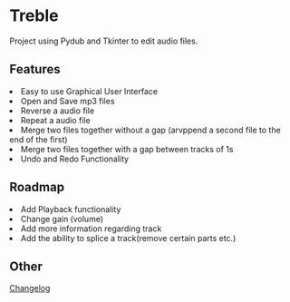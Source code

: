 Treble
======
Project using Pydub and Tkinter to edit audio files.

Features
--------
<li> Easy to use Graphical User Interface
<li> Open and Save mp3 files
<li> Reverse a audio file
<li> Repeat a audio file
<li> Merge two files together without a gap (arvppend a second file to the end of the first)
<li> Merge two files together with a gap between tracks of 1s
<li> Undo and Redo Functionality

Roadmap
-------
<li> Add Playback functionality
<li> Change gain (volume)
<li> Add more information regarding track
<li> Add the ability to splice a track(remove certain parts etc.)

Other
-----

[Changelog](changelog.md)

